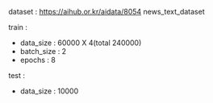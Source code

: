 dataset : 
https://aihub.or.kr/aidata/8054
news_text_dataset


train :
- data_size : 60000 X 4(total 240000)
- batch_size : 2
- epochs : 8


test :
- data_size : 10000
